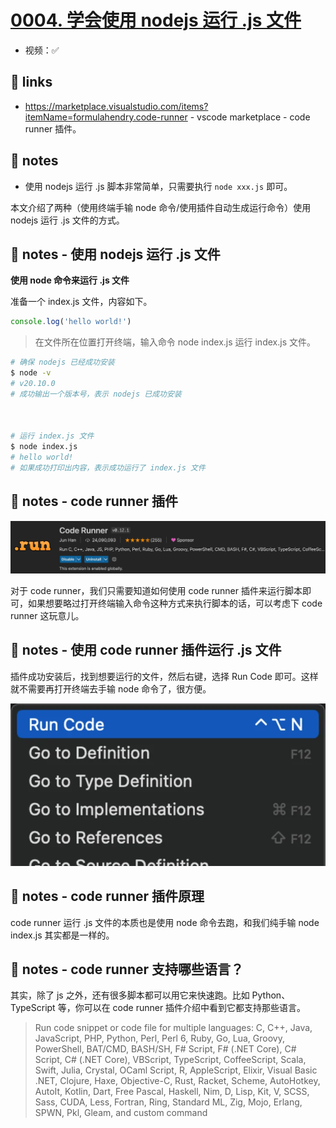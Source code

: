 # [0004. 学会使用 nodejs 运行 .js 文件](https://github.com/Tdahuyou/nodejs/tree/main/0004.%20%E5%AD%A6%E4%BC%9A%E4%BD%BF%E7%94%A8%20nodejs%20%E8%BF%90%E8%A1%8C%20.js%20%E6%96%87%E4%BB%B6)

- 视频：✅

## 🔗 links

- https://marketplace.visualstudio.com/items?itemName=formulahendry.code-runner - vscode marketplace - code runner 插件。

## 📒 notes

- 使用 nodejs 运行 .js 脚本非常简单，只需要执行 `node xxx.js` 即可。

本文介绍了两种（使用终端手输 node 命令/使用插件自动生成运行命令）使用 nodejs 运行 .js 文件的方式。

## 📒 notes - 使用 nodejs 运行 .js 文件

**使用 node 命令来运行 .js 文件**

准备一个 index.js 文件，内容如下。

```js
console.log('hello world!')
```

> 在文件所在位置打开终端，输入命令 node index.js 运行 index.js 文件。

```bash
# 确保 nodejs 已经成功安装
$ node -v
# v20.10.0
# 成功输出一个版本号，表示 nodejs 已成功安装



# 运行 index.js 文件
$ node index.js
# hello world!
# 如果成功打印出内容，表示成功运行了 index.js 文件
```

## 📒 notes - code runner 插件

![](md-imgs/2024-10-04-17-20-12.png)

对于 code runner，我们只需要知道如何使用 code runner 插件来运行脚本即可，如果想要略过打开终端输入命令这种方式来执行脚本的话，可以考虑下 code runner 这玩意儿。

## 📒 notes - 使用 code runner 插件运行 .js 文件

插件成功安装后，找到想要运行的文件，然后右键，选择 Run Code 即可。这样就不需要再打开终端去手输 node 命令了，很方便。

![](md-imgs/2024-10-04-17-20-41.png)

## 📒 notes - code runner 插件原理

code runner 运行 .js 文件的本质也是使用 node 命令去跑，和我们纯手输 node index.js 其实都是一样的。

## 📒 notes - code runner 支持哪些语言？

其实，除了 js 之外，还有很多脚本都可以用它来快速跑。比如 Python、TypeScript 等，你可以在 code runner 插件介绍中看到它都支持那些语言。
> Run code snippet or code file for multiple languages: C, C++, Java, JavaScript, PHP, Python, Perl, Perl 6, Ruby, Go, Lua, Groovy, PowerShell, BAT/CMD, BASH/SH, F# Script, F# (.NET Core), C# Script, C# (.NET Core), VBScript, TypeScript, CoffeeScript, Scala, Swift, Julia, Crystal, OCaml Script, R, AppleScript, Elixir, Visual Basic .NET, Clojure, Haxe, Objective-C, Rust, Racket, Scheme, AutoHotkey, AutoIt, Kotlin, Dart, Free Pascal, Haskell, Nim, D, Lisp, Kit, V, SCSS, Sass, CUDA, Less, Fortran, Ring, Standard ML, Zig, Mojo, Erlang, SPWN, Pkl, Gleam, and custom command